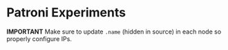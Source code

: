 # Patroni Experiments

**IMPORTANT**
Make sure to update `.name` (hidden in source) in each node so properly configure IPs.